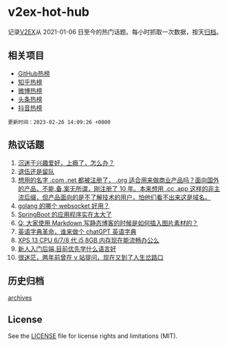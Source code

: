 # v2ex-hot-hub

 记录[V2EX](https://www.v2ex.com/)从 2021-01-06 日至今的热门话题。每小时抓取一次数据，按天[归档](archives)。
 
 ## 相关项目

- [GitHub热榜](https://github.com/lonnyzhang423/github-hot-hub)
- [知乎热榜](https://github.com/lonnyzhang423/zhihu-hot-hub)
- [微博热榜](https://github.com/lonnyzhang423/weibo-hot-hub)
- [头条热榜](https://github.com/lonnyzhang423/toutiao-hot-hub)
- [抖音热榜](https://github.com/lonnyzhang423/douyin-hot-hub)


 `更新时间：2023-02-26 14:09:26 +0800`

## 热议话题

1. [沉迷于兴趣爱好，上瘾了，怎么办？](https://www.v2ex.com/t/919210)
1. [退伍还是留队](https://www.v2ex.com/t/919165)
1. [想用的名字 .com .net 都被注册了， .org 适合用来做商业产品吗？面向国外的产品，不能,备,案无所谓，刚注册了 10 年。本来想用 .cc .app 这样的非主流后缀，但产品面向的是不了解技术的用户，怕他们看不出来这是域名。](https://www.v2ex.com/t/919144)
1. [golang 的哪个 websocket 好用？](https://www.v2ex.com/t/919140)
1. [SpringBoot 的应用程序实在太大了](https://www.v2ex.com/t/919133)
1. [Q: 大家使用 Markdown 写静态博客的时候是如何插入图片素材的？](https://www.v2ex.com/t/919130)
1. [英语字典革命，谁来做个 chatGPT 英语字典](https://www.v2ex.com/t/919114)
1. [XPS 13 CPU 6/7/8 代 i5 8GB 内存现在能流畅办公么](https://www.v2ex.com/t/919131)
1. [新人入门后端,目前优先学什么语言好](https://www.v2ex.com/t/919163)
1. [很迷茫，两年前曾在 v 站提问，现在又到了人生岔路口](https://www.v2ex.com/t/919197)

## 历史归档

[archives](archives)

## License

See the [LICENSE](LICENSE) file for license rights and limitations (MIT).
